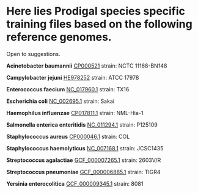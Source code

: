 # Here lies Prodigal species specific training files based on the following reference genomes. 
Open to suggestions.

**Acinetobacter baumannii**
[CP000521](https://www.ncbi.nlm.nih.gov/nuccore/CP000521)
strain: NCTC 11168-BN148 

**Campylobacter jejuni**
[HE978252](https://www.ncbi.nlm.nih.gov/nuccore/HE978252)
strain: ATCC 17978

**Enterococcus faecium**
[NC_017960.1](https://www.ncbi.nlm.nih.gov/nuccore/NC_017960.1)
strain: TX16

**Escherichia coli**
[NC_002695.1](https://www.ncbi.nlm.nih.gov/nuccore/NC_002695.1)
strain: Sakai

**Haemophilus influenzae**
[CP017811.1](https://www.ncbi.nlm.nih.gov/nuccore/CP017811.1)
strain: NML-Hia-1

**Salmonella enterica enteritidis**
[NC_011294.1](https://www.ncbi.nlm.nih.gov/nuccore/NC_011294.1)
strain: P125109

**Staphylococcus aureus**
[CP000046.1](https://www.ncbi.nlm.nih.gov/nuccore/CP000046.1)
strain: COL

**Staphylococcus haemolyticus**
[NC_007168.1](https://www.ncbi.nlm.nih.gov/nuccore/NC_007168.1)
strain: JCSC1435

**Streptococcus agalactiae**
[GCF_000007265.1](https://www.ncbi.nlm.nih.gov/assembly/GCF_000007265.1/)
strain: 2603V/R

**Streptococcus pneumoniae**
[GCF_000006885.1](https://www.ncbi.nlm.nih.gov/assembly/GCF_000006885.1)
strain: TIGR4

**Yersinia enterocolitica**
[GCF_000009345.1](https://www.ncbi.nlm.nih.gov/nuccore/NC_008800.1)
strain: 8081
